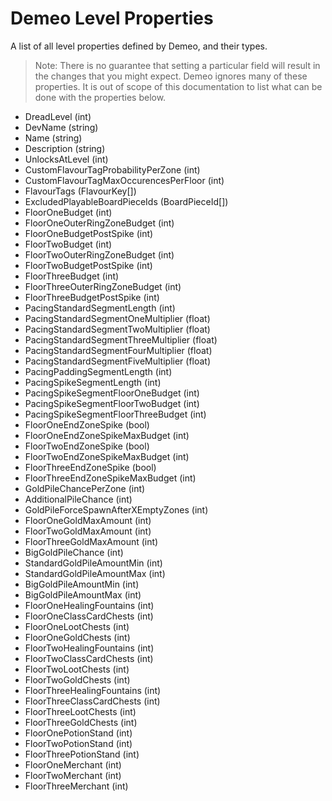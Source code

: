 # Demeo Level Properties

A list of all level properties defined by Demeo, and their types.

> Note: There is no guarantee that setting a particular field will result in the changes that you might expect. Demeo ignores many of these properties. It is out of scope of this documentation to list what can be done with the properties below.

- DreadLevel (int)
- DevName (string)
- Name (string)
- Description (string)
- UnlocksAtLevel (int)
- CustomFlavourTagProbabilityPerZone (int)
- CustomFlavourTagMaxOccurencesPerFloor (int)
- FlavourTags (FlavourKey[])
- ExcludedPlayableBoardPieceIds (BoardPieceId[])
- FloorOneBudget (int)
- FloorOneOuterRingZoneBudget (int)
- FloorOneBudgetPostSpike (int)
- FloorTwoBudget (int)
- FloorTwoOuterRingZoneBudget (int)
- FloorTwoBudgetPostSpike (int)
- FloorThreeBudget (int)
- FloorThreeOuterRingZoneBudget (int)
- FloorThreeBudgetPostSpike (int)
- PacingStandardSegmentLength (int)
- PacingStandardSegmentOneMultiplier (float)
- PacingStandardSegmentTwoMultiplier (float)
- PacingStandardSegmentThreeMultiplier (float)
- PacingStandardSegmentFourMultiplier (float)
- PacingStandardSegmentFiveMultiplier (float)
- PacingPaddingSegmentLength (int)
- PacingSpikeSegmentLength (int)
- PacingSpikeSegmentFloorOneBudget (int)
- PacingSpikeSegmentFloorTwoBudget (int)
- PacingSpikeSegmentFloorThreeBudget (int)
- FloorOneEndZoneSpike (bool)
- FloorOneEndZoneSpikeMaxBudget (int)
- FloorTwoEndZoneSpike (bool)
- FloorTwoEndZoneSpikeMaxBudget (int)
- FloorThreeEndZoneSpike (bool)
- FloorThreeEndZoneSpikeMaxBudget (int)
- GoldPileChancePerZone (int)
- AdditionalPileChance (int)
- GoldPileForceSpawnAfterXEmptyZones (int)
- FloorOneGoldMaxAmount (int)
- FloorTwoGoldMaxAmount (int)
- FloorThreeGoldMaxAmount (int)
- BigGoldPileChance (int)
- StandardGoldPileAmountMin (int)
- StandardGoldPileAmountMax (int)
- BigGoldPileAmountMin (int)
- BigGoldPileAmountMax (int)
- FloorOneHealingFountains (int)
- FloorOneClassCardChests (int)
- FloorOneLootChests (int)
- FloorOneGoldChests (int)
- FloorTwoHealingFountains (int)
- FloorTwoClassCardChests (int)
- FloorTwoLootChests (int)
- FloorTwoGoldChests (int)
- FloorThreeHealingFountains (int)
- FloorThreeClassCardChests (int)
- FloorThreeLootChests (int)
- FloorThreeGoldChests (int)
- FloorOnePotionStand (int)
- FloorTwoPotionStand (int)
- FloorThreePotionStand (int)
- FloorOneMerchant (int)
- FloorTwoMerchant (int)
- FloorThreeMerchant (int)


